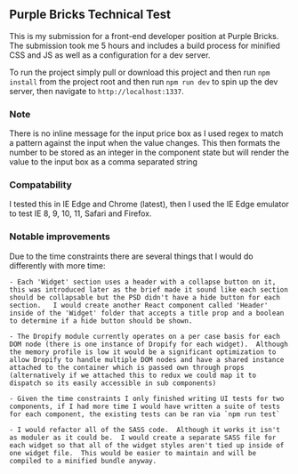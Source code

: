 ## Purple Bricks Technical Test
This is my submission for a front-end developer position at Purple Bricks.  The submission took me 5 hours and includes a build process for minified CSS and JS as well as a configuration for a dev server.  

To run the project simply pull or download this project and then run `npm install` from the project root and then run `npm run dev` to spin up the dev server, then navigate to `http://localhost:1337`.

### Note 
There is no inline message for the input price box as I used regex to match a pattern against the input when the value changes.  This then formats the number to be stored as an integer in the component state but will render the value to the input box as a comma separated string

### Compatability
I tested this in IE Edge and Chrome (latest), then I used the IE Edge emulator to test IE 8, 9, 10, 11, Safari and Firefox. 

### Notable improvements
Due to the time constraints there are several things that I would do differently with more time: 

    - Each 'Widget' section uses a header with a collapse button on it, this was introduced later as the brief made it sound like each section should be collapsable but the PSD didn't have a hide button for each section.   I would create another React component called 'Header' inside of the 'Widget' folder that accepts a title prop and a boolean to determine if a hide button should be shown.

    - The Dropify module currently operates on a per case basis for each DOM node (there is one instance of Dropify for each widget).  Although the memory profile is low it would be a significant optimization to allow Dropify to handle multiple DOM nodes and have a shared instance attached to the container which is passed own through props (alternatively if we attached this to redux we could map it to dispatch so its easily accessible in sub components)

    - Given the time constraints I only finished writing UI tests for two components, if I had more time I would have written a suite of tests for each component, the existing tests can be ran via `npm run test`

    - I would refactor all of the SASS code.  Although it works it isn't as moduler as it could be.  I would create a separate SASS file for each widget so that all of the widget styles aren't tied up inside of one widget file.  This would be easier to maintain and will be compiled to a minified bundle anyway.

